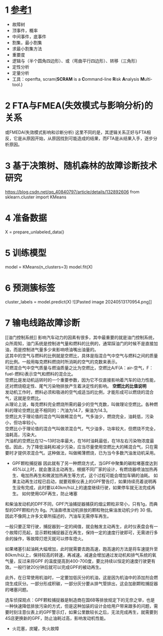 # 1 [参考1](https://zhuanlan.zhihu.com/p/623536674)
- 故障树
- 顶事件，概率
- 中间事件，底事件
- 割集，最小割集
- 求最小割集方法
- 重要度
- 逻辑与（半个圆角四边形）、或（弯曲平行四边形）、转移（三角形）
- 定性分析
- 定量分析
- 工具：openfta, scram(**SCRAM** is a **C**ommand-line **R**isk **A**nalysis **M**ulti-tool.)
# 2 FTA与FMEA(失效模式与影响分析)的关系
或FMEDA(失效模式影响和诊断分析)
这里不同的是，其逻辑关系正好与FTA相反，它是从原因开始，从原因找到可能造成的结果，而FTA是从结果入手，逐步分析原因。
# 3 基于决策树、随机森林的故障诊断技术研究
https://blog.csdn.net/qq_40840797/article/details/132892606
from sklearn.cluster import KMeans

# 4 准备数据
X = prepare_unlabeled_data()

# 5 训练模型
model = KMeans(n_clusters=3)
model.fit(X)

# 6 预测簇标签
cluster_labels = model.predict(X)
![[Pasted image 20240513170954.png]]
# 7 输电线路故障诊断


[[油门控制系统]]
影响汽车动力的因素有很多，其中最重要的就是油门控制系统，众所周知，油门系统是控制进气量和燃料的比例的，通常踩油门的时候不是直接加油，而是控制进气量多少来影响喷油嘴出油量的。  
这其中的空气与燃料的比例就是空燃比，具体是指混合气中空气与燃料之间的质量的比例。一般用每克燃料燃烧时所消耗的空气的克数来表示。  
可燃混合气中空气质量与燃油质量之比为空燃比，空燃比A/F(A：air-空气，F：fuel-燃料)表示空气和燃料的混合比。  
空燃比是发动机运转时的一个重要参数，因为它不仅直接影响着汽车的动力性能，还对燃烧稳定性、尾气污染物排放产生着决定性的影响。
**空燃比的比值说明**  
发动机工作时，燃料必须和吸进的空气成适当的比例，才能形成可以燃烧的混合气，这就是空燃比。  
从理论上说，每克燃料完全燃烧所需的最少的空气克数，叫做理论空燃比。各种燃料的理论空燃比是不相同的：汽油为14.7，柴油为14.3。  
空燃比大于理论值的混合气叫做稀混合气，气多油少，燃烧完全，油耗低，污染小，但功率较小。  
空燃比小于理论值的混合气叫做浓混合气，气少油多，功率较大，但燃烧不完全，油耗高，污染大。  
汽油机的空燃比在12～13时功率最大，在16时油耗最低，在18左右污染物浓度最低。因此，为了降低油耗和减少污染，应当尽量使用空燃比大的稀混合气，只在需要时才提供浓混合气。这种做法，叫做稀薄燃烧，已为当今多数汽油发动机采用。

- GPF颗粒捕捉器
    因此就有了另一种燃烧方式，当GPF中聚集的碳粒堵塞度达到45%以上时，就会激活主动再生。根据不同厂家的设计，有燃烧器喷油加热再生、电加热再生和微波加热再生等方式，这个过程可能会增加车辆的油耗。
如果主动再生过程已启动，就要观察仪表上的GPF警告灯，如果持续亮着说明再生没有完成，此时要以40km/h以上的速度继续行驶，如果停车就无法完成再生。
如何使用GDF再生，防止堵塞

和柴油发动机的DPF不同，GPF汽油捕捉器捕获的烟尘颗粒非常小，只有1g，而典型的DPF颗粒约为 8g。汽油直喷发动机排放的颗粒物比柴油发动机少约 30 倍。因此不像网上许多文章所描述的，汽油车无需停车再生。

一般只要正常行驶，捕捉器到一定的阀值，就会触发主动再生，此时仪表盘会有一个故障灯亮起，显示颗粒捕捉器正在再生，保持一定的速度行驶即可，无需进行多余的操作，等故障灯熄灭就可以停车熄火。


如果堵塞引起油耗大幅增加，此时就需要去跑高速，跑高速的方法是将车速提升至80km/h以上，保持较高的转速，再减速。减速会增加通过发动机和排气系统的氧气量，反过来将GPF 的温度提高到400-700度，要比持续以恒定的速度行驶更有效。一般行驶20分钟后就可以完成GPF的被动再生。

此外，在日常使用机油时，一定要加低灰分的机油，这是因为机油中的添加剂会燃烧生成灰分。一部分形成积碳，一部分灰分要从排气管排出，这会加剧颗粒捕捉器的堵塞问题。


选车侦探观点：GPF颗粒捕捉器是制造商在国6B等排放规定下的无奈之举，也是一种快速降低排放污染的方式，但是这种加装的设计会给用户带来跟多的问题，需要时刻注意仪表上的GPF警示灯，如果公里数较长之后，无法完成再生，就需要到4S店更换新的GPF，防止油耗过高，影响发动机性能。
- 火花塞，炭罐，失火故障